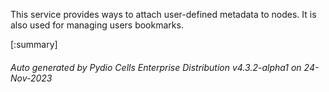 






This service provides ways to attach user-defined metadata to nodes. It is also used for managing users bookmarks.

[:summary]

###### Auto generated by Pydio Cells Enterprise Distribution v4.3.2-alpha1 on 24-Nov-2023
